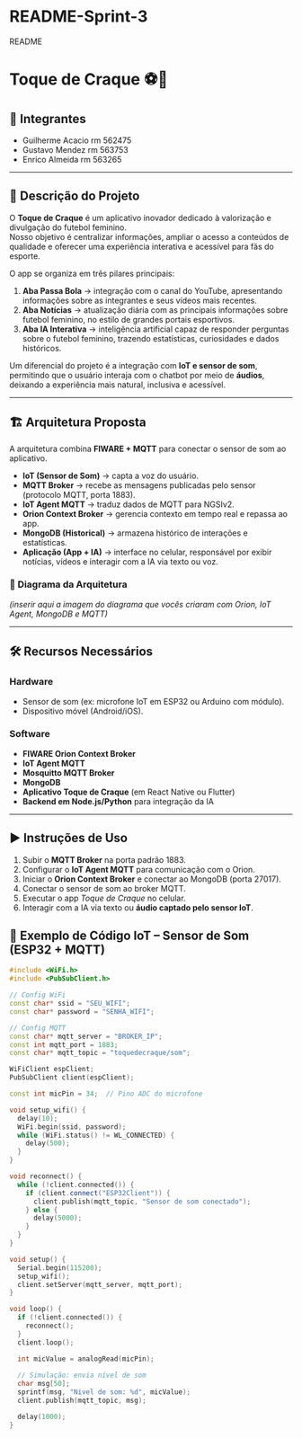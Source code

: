 # README-Sprint-3
README

# Toque de Craque ⚽📱

## 👥 Integrantes
- Guilherme Acacio rm 562475 
- Gustavo Mendez  rm 563753
- Enrico Almeida  rm 563265

---

## 📌 Descrição do Projeto
O **Toque de Craque** é um aplicativo inovador dedicado à valorização e divulgação do futebol feminino.  
Nosso objetivo é centralizar informações, ampliar o acesso a conteúdos de qualidade e oferecer uma experiência interativa e acessível para fãs do esporte.  

O app se organiza em três pilares principais:  

1. **Aba Passa Bola** → integração com o canal do YouTube, apresentando informações sobre as integrantes e seus vídeos mais recentes.  
2. **Aba Notícias** → atualização diária com as principais informações sobre futebol feminino, no estilo de grandes portais esportivos.  
3. **Aba IA Interativa** → inteligência artificial capaz de responder perguntas sobre o futebol feminino, trazendo estatísticas, curiosidades e dados históricos.  

Um diferencial do projeto é a integração com **IoT e sensor de som**, permitindo que o usuário interaja com o chatbot por meio de **áudios**, deixando a experiência mais natural, inclusiva e acessível.  

---

## 🏗️ Arquitetura Proposta

A arquitetura combina **FIWARE + MQTT** para conectar o sensor de som ao aplicativo.  

- **IoT (Sensor de Som)** → capta a voz do usuário.  
- **MQTT Broker** → recebe as mensagens publicadas pelo sensor (protocolo MQTT, porta 1883).  
- **IoT Agent MQTT** → traduz dados de MQTT para NGSIv2.  
- **Orion Context Broker** → gerencia contexto em tempo real e repassa ao app.  
- **MongoDB (Historical)** → armazena histórico de interações e estatísticas.  
- **Aplicação (App + IA)** → interface no celular, responsável por exibir notícias, vídeos e interagir com a IA via texto ou voz.  

### 🔗 Diagrama da Arquitetura
*(inserir aqui a imagem do diagrama que vocês criaram com Orion, IoT Agent, MongoDB e MQTT)*  

---

## 🛠️ Recursos Necessários

### Hardware
- Sensor de som (ex: microfone IoT em ESP32 ou Arduino com módulo).  
- Dispositivo móvel (Android/iOS).  

### Software
- **FIWARE Orion Context Broker**  
- **IoT Agent MQTT**  
- **Mosquitto MQTT Broker**  
- **MongoDB**  
- **Aplicativo Toque de Craque** (em React Native ou Flutter)  
- **Backend em Node.js/Python** para integração da IA  

---

## ▶️ Instruções de Uso
1. Subir o **MQTT Broker** na porta padrão 1883.  
2. Configurar o **IoT Agent MQTT** para comunicação com o Orion.  
3. Iniciar o **Orion Context Broker** e conectar ao MongoDB (porta 27017).  
4. Conectar o sensor de som ao broker MQTT.  
5. Executar o app *Toque de Craque* no celular.  
6. Interagir com a IA via texto ou **áudio captado pelo sensor IoT**.


## 🔌 Exemplo de Código IoT – Sensor de Som (ESP32 + MQTT)

```cpp
#include <WiFi.h>
#include <PubSubClient.h>

// Config WiFi
const char* ssid = "SEU_WIFI";
const char* password = "SENHA_WIFI";

// Config MQTT
const char* mqtt_server = "BROKER_IP";
const int mqtt_port = 1883;
const char* mqtt_topic = "toquedecraque/som";

WiFiClient espClient;
PubSubClient client(espClient);

const int micPin = 34;  // Pino ADC do microfone

void setup_wifi() {
  delay(10);
  WiFi.begin(ssid, password);
  while (WiFi.status() != WL_CONNECTED) {
    delay(500);
  }
}

void reconnect() {
  while (!client.connected()) {
    if (client.connect("ESP32Client")) {
      client.publish(mqtt_topic, "Sensor de som conectado");
    } else {
      delay(5000);
    }
  }
}

void setup() {
  Serial.begin(115200);
  setup_wifi();
  client.setServer(mqtt_server, mqtt_port);
}

void loop() {
  if (!client.connected()) {
    reconnect();
  }
  client.loop();

  int micValue = analogRead(micPin);
  
  // Simulação: envia nível de som
  char msg[50];
  sprintf(msg, "Nivel de som: %d", micValue);
  client.publish(mqtt_topic, msg);

  delay(1000);
}
